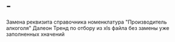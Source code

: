 # -
Замена реквизита справочника номенклатура "Производитель алкоголя" Далеон Тренд по отбору из xls файла без замены уже заполненных хначений 
